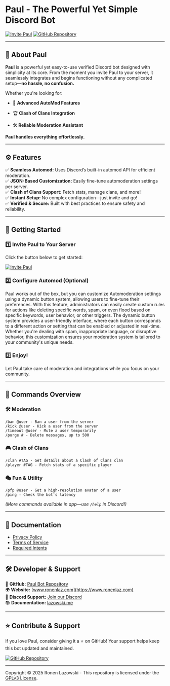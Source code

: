 # Paul - The Powerful Yet Simple Discord Bot
[![Invite Paul](https://img.shields.io/badge/Invite-Paul%20Bot-blue?style=flat&logo=discord)](https://discord.com/oauth2/authorize?client_id=1249144690461118627)
[![GitHub Repository](https://img.shields.io/github/stars/your-repo?style=social)](https://github.com/ronenlazowski/paul)

---

## 🤖 About Paul

**Paul** is a powerful yet easy-to-use verified Discord bot designed with simplicity at its core. From the moment you invite Paul to your server, it seamlessly integrates and begins functioning without any complicated setup—**no hassle, no confusion.**

Whether you're looking for:

- 🚨 **Advanced AutoMod Features**

- 🏆 **Clash of Clans Integration**

- 🛠️ **Reliable Moderation Assistant**

**Paul handles everything effortlessly.**

---

## ⚙️ Features

✅ **Seamless Automod:** Uses Discord’s built-in automod API for efficient moderation.  
✅ **JSON-Based Customization:** Easily fine-tune automoderation settings per server.  
✅ **Clash of Clans Support:** Fetch stats, manage clans, and more!  
✅ **Instant Setup:** No complex configuration—just invite and go!  
✅ **Verified & Secure:** Built with best practices to ensure safety and reliability.

---

## 🚀 Getting Started

### **1️⃣ Invite Paul to Your Server**
Click the button below to get started:

[![Invite Paul](https://img.shields.io/badge/Invite-Paul%20Bot-blue?style=flat&logo=discord)](https://discord.com/oauth2/authorize?client_id=1249144690461118627)

### **2️⃣ Configure Automod (Optional)**
Paul works out of the box, but you can customize Automoderation settings using a dynamic button system, allowing users to fine-tune their preferences. With this feature, administrators can easily create custom rules for actions like deleting specific words, spam, or even flood based on specific keywords, user behavior, or other triggers. The dynamic button system provides a user-friendly interface, where each button corresponds to a different action or setting that can be enabled or adjusted in real-time. Whether you're dealing with spam, inappropriate language, or disruptive behavior, this customization ensures your moderation system is tailored to your community's unique needs.

### **3️⃣ Enjoy!**
Let Paul take care of moderation and integrations while you focus on your community.

---

## 📜 Commands Overview

### 🛠️ **Moderation**
```
/ban @user - Ban a user from the server
/kick @user - Kick a user from the server
/timeout @user - Mute a user temporarily
/purge # - Delete messages, up to 500
```

### 🎮 **Clash of Clans**
```
/clan #TAG - Get details about a Clash of Clans clan
/player #TAG - Fetch stats of a specific player
```

### 🎭 **Fun & Utility**
```
/pfp @user - Get a high-resolution avatar of a user
/ping - Check the bot's latency
```

*(More commands available in app—use `/help` in Discord!)*

---

## 📄 Documentation

- [Privacy Policy](docs/PRIVACY.md)
- [Terms of Service](docs/TERMS.md)
- [Required Intents](docs/INTENTS.md)

---

## 🛠️ Developer & Support

📜 **GitHub:** [Paul Bot Repository](https://github.com/ronenlazowski/paul)  
🌍 **Website:** [www.ronenlaz.com](https://www.ronenlaz.com)  
💬 **Discord Support:** [Join our Discord](https://discord.com/invite/8hYZUtUxme)  
📚 **Documentation:** [lazowski.me](https://lazowski.me)  

---

## ⭐ Contribute & Support
If you love Paul, consider giving it a ⭐ on GitHub! Your support helps keep this bot updated and maintained.

[![GitHub Repository](https://img.shields.io/github/stars/your-repo?style=social)](https://github.com/ronenlazowski/paul)

---

Copyright © 2025 Ronen Lazowski - This repository is licensed under the [GPLv3 License](https://github.com/ronenlazowski/paul/blob/main/LICENSE).
